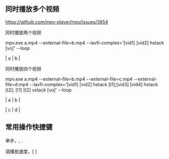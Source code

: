 ## 同时播放多个视频

https://github.com/mpv-player/mpv/issues/3854

同时播放两个视频

mpv.exe a.mp4 --external-file=b.mp4 --lavfi-complex='[vid1] [vid2] hstack [vo]' --loop

| a | b |

同时播放四个视频

mpv.exe a.mp4 --external-file=b.mp4 --external-file=c.mp4 --external-file=d.mp4 --lavfi-complex='[vid1] [vid2] hstack [t1];[vid3] [vid4] hstack [t2]; [t1] [t2] vstack [vo]' --loop

| a | b |

| c | d |



## 常用操作快捷键

单步，, .

调播放速度，[ ]